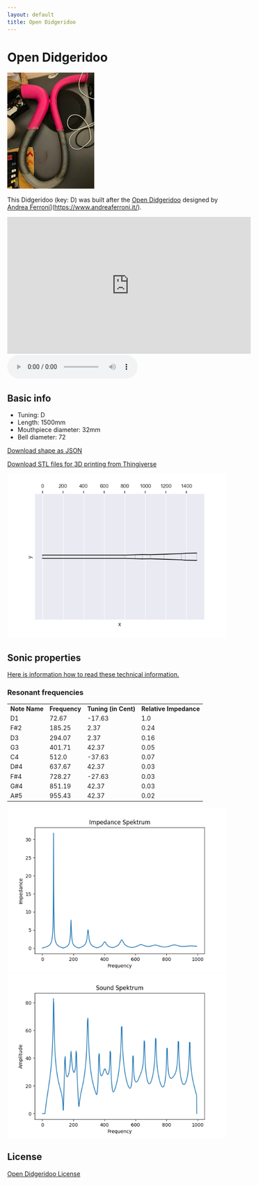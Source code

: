 ```yaml
---
layout: default
title: Open Didgeridoo
---
```


# Open Didgeridoo

<img class="didge_image" src="open_didge.jpg" width="200"/>

This Didgeridoo (key: D) was built after the [Open Didgeridoo](https://www.windproject.it/open-didgeridoo/) designed by [Andrea Ferroni](http://www.andreaferroni.it/)](https://www.andreaferroni.it/).

<iframe width="560" height="315" src="https://www.youtube.com/embed/Yjmut_38P04?si=S6LDNNXZ9iIpxcVf" title="YouTube video player" frameborder="0" allow="accelerometer; autoplay; clipboard-write; encrypted-media; gyroscope; picture-in-picture; web-share" referrerpolicy="strict-origin-when-cross-origin" allowfullscreen></iframe>

<audio controls>
    <source src="opendidge-short-song.mp3" type="audio/mp3">
    Your browser does not support the audio element.
</audio>

## Basic info

* Tuning: D
* Length: 1500mm
* Mouthpiece diameter: 32mm
* Bell diameter: 72

[Download shape as JSON](geo.json)

[Download STL files for 3D printing from Thingiverse](https://www.thingiverse.com/thing:7014774)

<img src="geo.png" size="200"/>
    
## Sonic properties
    
[Here is information how to read these technical information.](/2025/02/13/how-to-read-outputs-of-didgelab.html)

### Resonant frequencies

<table class="analysis_table">
<tr class='even'><td><strong>
Note Name</strong></td>
<td><strong>Frequency</strong></td>
<td><strong>Tuning (in Cent)</strong></td>
<td><strong>Relative Impedance</strong>
</td></tr>
<tr><td>
D1</td>
<td>72.67</td>
<td>-17.63</td>
<td>1.0
</td></tr>
<tr class="even"><td>
F#2</td>
<td>185.25</td>
<td>2.37</td>
<td>0.24
</td></tr>
<tr><td>
D3</td>
<td>294.07</td>
<td>2.37</td>
<td>0.16
</td></tr>
<tr class="even"><td>
G3</td>
<td>401.71</td>
<td>42.37</td>
<td>0.05
</td></tr>
<tr><td>
C4</td>
<td>512.0</td>
<td>-37.63</td>
<td>0.07
</td></tr>
<tr class="even"><td>
D#4</td>
<td>637.67</td>
<td>42.37</td>
<td>0.03
</td></tr>
<tr><td>
F#4</td>
<td>728.27</td>
<td>-27.63</td>
<td>0.03
</td></tr>
<tr class="even"><td>
G#4</td>
<td>851.19</td>
<td>42.37</td>
<td>0.03
</td></tr>
<tr><td>
A#5</td>
<td>955.43</td>
<td>42.37</td>
<td>0.02
</td></tr>

</table>

<img src="impedance_plot.png" />
<img src="sound_plot.png" />


## License
[Open Didgeridoo License](https://www.windproject.it/open-didgeridoo/)